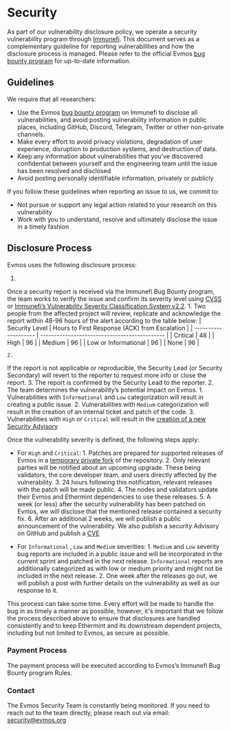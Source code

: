 # Security

As part of our vulnerability disclosure policy, we operate a security vulnerability program through [Immunefi](https://immunefi.com/).
This document serves as a complementary guideline for reporting vulnerabilities and how the disclosure process is managed.
Please refer to the official Evmos [bug bounty program](https://immunefi.com/bounty/evmos/) for up-to-date information.

## Guidelines

We require that all researchers:

- Use the Evmos [bug bounty program](https://immunefi.com/bounty/evmos/) on Immunefi to disclose all vulnerabilities, and avoid posting vulnerability information in public places, including GitHub, Discord, Telegram, Twitter or other non-private channels.
- Make every effort to avoid privacy violations, degradation of user experience, disruption to production systems, and destruction of data.
- Keep any information about vulnerabilities that you’ve discovered confidential between yourself and the engineering team until the issue has been resolved and disclosed
- Avoid posting personally identifiable information, privately or publicly

If you follow these guidelines when reporting an issue to us, we commit to:

- Not pursue or support any legal action related to your research on this vulnerability
- Work with you to understand, resolve and ultimately disclose the issue in a timely fashion

## Disclosure Process

Evmos uses the following disclosure process:

1.
Once a security report is received via the Immunefi Bug Bounty program, the team works to verify the issue and confirm its severity level using [CVSS](https://nvd.nist.gov/vuln-metrics/cvss) or [Immunefi’s Vulnerability Severity Classification System v2.2](https://immunefi.com/immunefi-vulnerability-severity-classification-system-v2-2/).
    1.
Two people from the affected project will review, replicate and acknowledge the report within 48-96 hours of the alert according to the table below:
        | Security Level       | Hours to First Response (ACK) from Escalation |
        | -------------------- | --------------------------------------------- |
        | Critical             | 48                                            |
        | High                 | 96                                            |
        | Medium               | 96                                            |
        | Low or Informational | 96                                            |
        | None                 | 96                                            |

    2.
If the report is not applicable or reproducible, the Security Lead (or Security Secondary) will revert to the reporter to request more info or close the report.
    3. The report is confirmed by the Security Lead to the reporter.
2. The team determines the vulnerability’s potential impact on Evmos.
    1. Vulnerabilities with `Informational` and `Low` categorization will result in creating a public issue.
    2.
Vulnerabilities with `Medium` categorization will result in the creation of an internal ticket and patch of the code.
    3.
Vulnerabilities with `High` or `Critical` will result in the [creation of a new Security Advisory](https://docs.github.com/en/code-security/repository-security-advisories/creating-a-repository-security-advisory)

Once the vulnerability severity is defined, the following steps apply:

- For `High` and `Critical`:
    1.
Patches are prepared for supported releases of Evmos in a [temporary private fork](https://docs.github.com/en/code-security/repository-security-advisories/collaborating-in-a-temporary-private-fork-to-resolve-a-repository-security-vulnerability) of the repository.
    2.
Only relevant parties will be notified about an upcoming upgrade.
These being validators, the core developer team, and users directly affected by the vulnerability.
    3. 24 hours following this notification, relevant releases with the patch will be made public.
    4. The nodes and validators update their Evmos and Ethermint dependencies to use these releases.
    5.
A week (or less) after the security vulnerability has been patched on Evmos, we will disclose that the mentioned release contained a security fix.
    6.
After an additional 2 weeks, we will publish a public announcement of the vulnerability.
We also publish a security Advisory on GitHub and publish a [CVE](https://en.wikipedia.org/wiki/Common_Vulnerabilities_and_Exposures)

- For `Informational` , `Low` and `Medium` severities:
    1.
`Medium` and `Low` severity bug reports are included in a public issue and will be incorporated in the current sprint and patched in the next release.
`Informational` reports are additionally categorized as with low or medium priority and might not be included in the next release.
    2.
One week after the releases go out, we will publish a post with further details on the vulnerability as well as our response to it.

This process can take some time.
Every effort will be made to handle the bug in as timely a manner as possible, however, it's important that we follow the process described above to ensure that disclosures are handled consistently and to keep Ethermint and its downstream dependent projects, including but not limited to Evmos, as secure as possible.

### Payment Process

The payment process will be executed according to Evmos’s Immunefi Bug Bounty program Rules.

### Contact

The Evmos Security Team is constantly being monitored.
If you need to reach out to the team directly, please reach out via email: [security@evmos.org](mailto:security@evmos.org)
